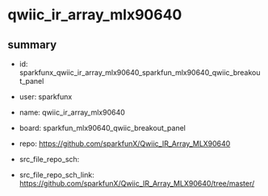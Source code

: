 # qwiic_ir_array_mlx90640
 
## summary 
* id: sparkfunx_qwiic_ir_array_mlx90640_sparkfun_mlx90640_qwiic_breakout_panel
* user: sparkfunx
* name: qwiic_ir_array_mlx90640
* board: sparkfun_mlx90640_qwiic_breakout_panel
* repo: https://github.com/sparkfunX/Qwiic_IR_Array_MLX90640



* src_file_repo_sch: 
* src_file_repo_sch_link: https://github.com/sparkfunX/Qwiic_IR_Array_MLX90640/tree/master/




